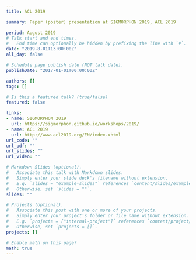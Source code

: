 ```yaml
---
title: ACL 2019

summary: Paper (poster) presentation at SIGMORPHON 2019, ACL 2019

period: August 2019
# Talk start and end times.
#   End time can optionally be hidden by prefixing the line with `#`.
date: "2019-8-01T13:00:00Z"
all_day: false

# Schedule page publish date (NOT talk date).
publishDate: "2017-01-01T00:00:00Z"

authors: []
tags: []

# Is this a featured talk? (true/false)
featured: false

links:
- name: SIGMORPHON 2019
  url: https://sigmorphon.github.io/workshops/2019/
- name: ACL 2019
  url: http://www.acl2019.org/EN/index.xhtml
url_code: ""
url_pdf: ""
url_slides: ""
url_video: ""

# Markdown Slides (optional).
#   Associate this talk with Markdown slides.
#   Simply enter your slide deck's filename without extension.
#   E.g. `slides = "example-slides"` references `content/slides/example-slides.md`.
#   Otherwise, set `slides = ""`.
slides: ""

# Projects (optional).
#   Associate this post with one or more of your projects.
#   Simply enter your project's folder or file name without extension.
#   E.g. `projects = ["internal-project"]` references `content/project/deep-learning/index.md`.
#   Otherwise, set `projects = []`.
projects: []

# Enable math on this page?
math: true
---
```

